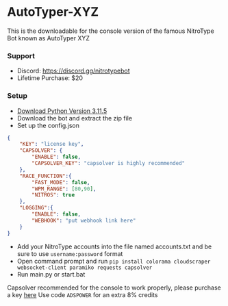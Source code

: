 # AutoTyper-XYZ
This is the downloadable for the console version of the famous NitroType Bot known as AutoTyper XYZ

### Support
- Discord: https://discord.gg/nitrotypebot
- Lifetime Purchase: $20  

### Setup
- [Download Python Version 3.11.5](https://www.python.org/downloads/)
- Download the bot and extract the zip file
- Set up the config.json
```json
{
    "KEY": "license key",
    "CAPSOLVER": {
        "ENABLE": false,
        "CAPSOLVER_KEY": "capsolver is highly recommended"
    },
    "RACE_FUNCTION":{
        "FAST_MODE": false,
        "WPM_RANGE": [80,90],
        "NITROS": true
    },
    "LOGGING":{
        "ENABLE": false,
        "WEBHOOK": "put webhook link here"
    }
}
```
- Add your NitroType accounts into the file named accounts.txt and be sure to use `username:password` format
- Open command prompt and run `pip install colorama cloudscraper websocket-client paramiko requests capsolver`
- Run main.py or start.bat

Capsolver recommended for the console to work properly, please purchase a key [here](https://dashboard.capsolver.com/passport/register?inviteCode=StGPg6LhBb5j)
Use code `ADSPOWER` for an extra 8% credits
